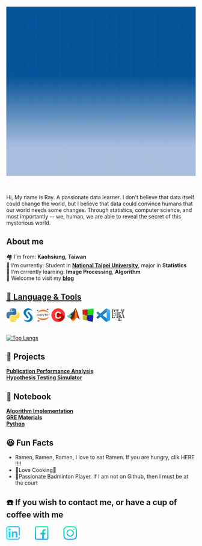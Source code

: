 <p align = "center">
 <img src = "https://github.com/wavelolz/profile/blob/main/picture/intro.gif" height = 450>
</p>
 
  &emsp;
  &emsp;
  
Hi, My name is Ray. A passionate data learner. I don't believe that data itself could change the world, but I believe that data could convince humans that our world needs some changes. Through statistics, computer science, and most importantly -- we, human, we are able to reveal the secret of this mysterious world.

 <h2>About me</h2>

🏘️ I'm from: <b>Kaohsiung, Taiwan</b> <br/>
💼 I'm currently: Student in <b><a href = "https://new.ntpu.edu.tw/">National Taipei University</a></b>, major in <b>Statistics</b> <br/>
📘 I'm crrrently learning: <b>Image Processing</b>, <b>Algorithm</b> <br/>
🌌 Welcome to visit my <b><a href = "https://rayhsu005.medium.com/"> blog </b>

 
 <h2>🧰 Language & Tools </h2>
 <a href = "https://www.python.org/"><img src = "https://github.com/wavelolz/profile/blob/main/picture/python.png" width = 36 height = 36></a>
 <a href = "https://www.sas.com/en_us/home.html"><img src = "https://github.com/wavelolz/profile/blob/main/picture/sas2.png" width = 36 height = 36></a>
 <a href = "https://jupyter.org/"><img src = "https://github.com/wavelolz/profile/blob/main/picture/1200px-Jupyter_logo.svg.png" width = 36 height = 36></a>
 <a href = "https://en.wikipedia.org/wiki/C_(programming_language)"><img src = "https://github.com/wavelolz/profile/blob/main/picture/c.png" width = 36 height = 36></a>
 <a href = "https://www.mathworks.com/products/matlab.html"><img src = "https://github.com/wavelolz/profile/blob/main/picture/Matlab_Logo.png" width = 36 height = 36></a>
 <a href = "https://www.codeblocks.org/"><img src = "https://github.com/wavelolz/profile/blob/main/picture/d73n2y9-fc7e0a66-1dd8-42d2-9aba-29a33990067b.png" width = 36 height = 36></a>
 <a href = "https://code.visualstudio.com/"><img src = "https://github.com/wavelolz/profile/blob/main/picture/Visual_Studio_Code_1.35_icon.svg.png" width = 36 height = 36></a>
 <a href = "https://en.wikipedia.org/wiki/LaTeX"><img src = "https://github.com/wavelolz/profile/blob/main/picture/LaTeX_logo.svg.png" width = 36 height = 36></a>
 <br/>
 <br/>
 
[![Top Langs](https://github-readme-stats.vercel.app/api/top-langs/?username=wavelolz&layout=compact&theme=merko)](https://github.com/wavelolz/github-readme-stats)
 

 <h2>🚀 Projects </h2>
 <b><a href = "https://github.com/wavelolz/Publication-Performance-Analysis">Publication Performance Analysis</a></b> <br/>
 <b><a href = "https://github.com/wavelolz/PyQt-Hypothesis_Testing-Simulator">Hypothesis Testing Simulator</a></b>
 
 <h2>📔 Notebook </h2>
<b><a href = "https://github.com/wavelolz/Algorithm">Algorithm Implementation</a></b> <br/>
<b><a href = "https://github.com/wavelolz/GRE">GRE Materials</a></b> <br/>
<b><a href = "https://github.com/wavelolz/python_learning">Python</a></b> <br/>
 
<h2>😆 Fun Facts</h2>
 <ul>
  <li>Ramen, Ramen, Ramen, I love to eat Ramen. If you are hungry, clik HERE !!!! </li>
  <li>🍳Love Cooking🍳</li>
  <li>🏸Passionate Badminton Player. If I am not on Github, then I must be at the court</i>
 </ul>
 
 <h2>☎️ If you wish to contact me, or have a cup of coffee with me </h2>
  <a href = "https://www.linkedin.com/in/ray-hsu-113a6a149/"><img src = "https://github.com/wavelolz/profile/blob/main/picture/linkedin%20(1).png" width = 36 height = 36></a>
  &emsp;
  &emsp;
  <a href = "https://www.facebook.com/hsu.ray.35"><img src = "https://github.com/wavelolz/profile/blob/main/picture/facebook.png" width = 36 height = 36></a>
  &emsp;
  &emsp;
  <a href = "https://www.instagram.com/crazyboycereal/"><img src = "https://github.com/wavelolz/profile/blob/main/picture/instagram.png" width = 36 height = 36></a>
 
